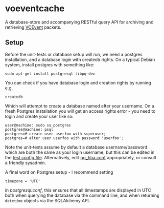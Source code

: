 # voeventcache

A database-store and accompanying RESTful query API for archiving and retrieving 
[VOEvent](http://voevent.readthedocs.org/) packets.

## Setup

Before the unit-tests or database setup will run, we need a postgres 
installation, and a database login with createdb rights. 
On a typical Debian system, install postgres with something like:

    sudo apt-get install postgresql libpq-dev
    
You can check if you have database login and creation rights by running e.g.

    createdb
    
Which will attempt to create a database named after your username. 
On a fresh Postgres installation you will get an access rights error - 
you need to login and create your user like so:

    user@machine: sudo su postgres
    postgres@machine: psql
    postgres=# create user userfoo with superuser;
    postgres=# alter user userfoo with password 'userfoo';

Note the unit-tests assume by default a database username/password which
are both the same as your login username, but this can be edited in
the [test config file](voeventcache/tests/config.py).
Alternatively, edit 
[pg_hba.conf](http://www.postgresql.org/docs/9.1/static/auth-pg-hba-conf.html)
appropriately, or consult a friendly sysadmin.

A final word on Postgres setup - I recommend setting 

    timezone = 'UTC'
    
in *postgresql.conf*, this ensures that all timestamps are displayed in UTC 
both when querying the database via the command line, and when returning 
`datetime` objects via the SQLAlchemy API.